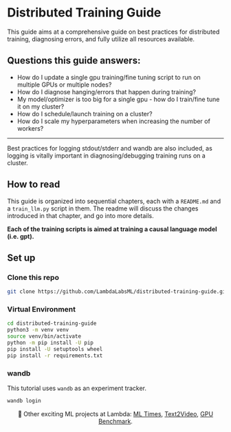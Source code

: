 # Distributed Training Guide

This guide aims at a comprehensive guide on best practices for distributed training, diagnosing errors, and fully utilize all resources available.

## Questions this guide answers:

- How do I update a single gpu training/fine tuning script to run on multiple GPUs or multiple nodes?
- How do I diagnose hanging/errors that happen during training?
- My model/optimizer is too big for a single gpu - how do I train/fine tune it on my cluster?
- How do I schedule/launch training on a cluster?
- How do I scale my hyperparameters when increasing the number of workers?

---

Best practices for logging stdout/stderr and wandb are also included, as logging is vitally important in diagnosing/debugging training runs on a cluster.

## How to read

This guide is organized into sequential chapters, each with a `README.md` and a `train_llm.py` script in them. The readme will discuss the changes introduced in that chapter, and go into more details.

**Each of the training scripts is aimed at training a causal language model (i.e. gpt).**

## Set up

### Clone this repo

```bash
git clone https://github.com/LambdaLabsML/distributed-training-guide.git
```

### Virtual Environment

```bash
cd distributed-training-guide
python3 -m venv venv
source venv/bin/activate
python -m pip install -U pip
pip install -U setuptools wheel
pip install -r requirements.txt
```

### wandb

This tutorial uses `wandb` as an experiment tracker.

```bash
wandb login
```

<p align="center">
🦄 Other exciting ML projects at Lambda: <a href="https://news.lambdalabs.com/news/today">ML Times</a>, <a href="https://lambdalabsml.github.io/Open-Sora/introduction/">Text2Video</a>, <a href="https://lambdalabs.com/gpu-benchmarks">GPU Benchmark</a>.
</p>
